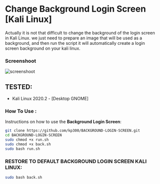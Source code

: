 # Change Background Login Screen [Kali Linux]

Actually it is not that difficult to change the background of the login screen in Kali Linux.
we just need to prepare an image that will be used as a background, and then run the script it will automatically create a login screen background on your kali linux.

### Screenshoot
![screenshoot](https://user-images.githubusercontent.com/58439463/85416825-20045500-b599-11ea-9cf3-65de03860bb5.png)

## TESTED:
* Kali Linux 2020.2 - [Desktop GNOME]

### How To Use :
Instructions on how to use the **Background Login Screen**:

```bash
git clone https://github.com/kp300/BACKGROUND-LOGIN-SCREEN.git
cd BACKGROUND-LOGIN-SCREEN
sudo chmod +x run.sh
sudo chmod +x back.sh
sudo bash run.sh
```

### RESTORE TO DEFAULT BACKGROUND LOGIN SCREEN KALI LINUX:

```bash
sudo bash back.sh
```

